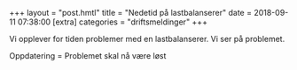 +++
layout = "post.hmtl"
title = "Nedetid på lastbalanserer"
date = 2018-09-11 07:38:00
[extra]
categories = "driftsmeldinger"
+++

Vi opplever for tiden problemer med en lastbalanserer. Vi ser på problemet.


Oppdatering = Problemet skal nå være løst
